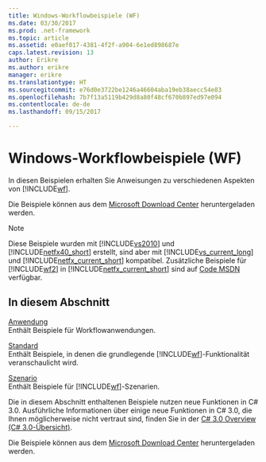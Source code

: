```yaml
---
title: Windows-Workflowbeispiele (WF)
ms.date: 03/30/2017
ms.prod: .net-framework
ms.topic: article
ms.assetid: e0aef017-4381-4f2f-a904-6e1ed898687e
caps.latest.revision: 13
author: Erikre
ms.author: erikre
manager: erikre
ms.translationtype: HT
ms.sourcegitcommit: e76d0e3722be1246a46604aba19eb38aecc54e83
ms.openlocfilehash: 7b7f13a5119b429d8a80f48cf670b897ed97e094
ms.contentlocale: de-de
ms.lasthandoff: 09/15/2017

---
```

# <a name="windows-workflow-wf-samples"></a>Windows-Workflowbeispiele (WF)
In diesen Beispielen erhalten Sie Anweisungen zu verschiedenen Aspekten von [!INCLUDE[wf](../../../../includes/wf-md.md)].  
  
Die Beispiele können aus dem [Microsoft Download Center](http://go.microsoft.com/fwlink/?LinkId=150780) heruntergeladen werden.  
  
> [!NOTE]
>  Diese Beispiele wurden mit [!INCLUDE[vs2010](../../../../includes/vs2010-md.md)] und [!INCLUDE[netfx40_short](../../../../includes/netfx40-short-md.md)] erstellt, sind aber mit [!INCLUDE[vs_current_long](../../../../includes/vs-current-long-md.md)] und [!INCLUDE[netfx_current_short](../../../../includes/netfx-current-short-md.md)] kompatibel. Zusätzliche Beispiele für [!INCLUDE[wf2](../../../../includes/wf2-md.md)] in [!INCLUDE[netfx_current_short](../../../../includes/netfx-current-short-md.md)] sind auf [Code MSDN](http://aka.ms/WF45Samples) verfügbar.
  
## <a name="in-this-section"></a>In diesem Abschnitt  
 [Anwendung](../../../../docs/framework/windows-workflow-foundation/samples/application.md)  
 Enthält Beispiele für Workflowanwendungen.  
  
 [Standard](../../../../docs/framework/windows-workflow-foundation/samples/basic.md)  
 Enthält Beispiele, in denen die grundlegende [!INCLUDE[wf](../../../../includes/wf-md.md)]-Funktionalität veranschaulicht wird.  
  
 [Szenario](../../../../docs/framework/windows-workflow-foundation/samples/scenario.md)  
 Enthält Beispiele für [!INCLUDE[wf](../../../../includes/wf-md.md)]-Szenarien.  
  
 Die in diesem Abschnitt enthaltenen Beispiele nutzen neue Funktionen in C# 3.0. Ausführliche Informationen über einige neue Funktionen in C# 3.0, die Ihnen möglicherweise nicht vertraut sind, finden Sie in der [C# 3.0 Overview (C# 3.0-Übersicht)](http://go.microsoft.com/fwlink/?LinkId=193972).  
  
 Die Beispiele können aus dem [Microsoft Download Center](http://go.microsoft.com/fwlink/?LinkId=150780) heruntergeladen werden.

